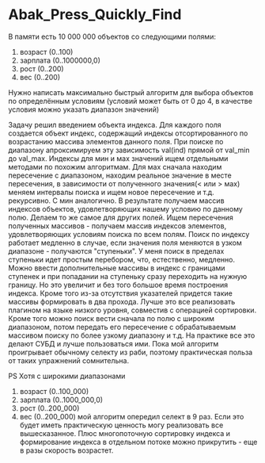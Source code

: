 Abak_Press_Quickly_Find
=======================
В памяти есть 10 000 000 объектов со следующими полями:
 
1) возраст (0..100)
2) зарплата (0..1000000,0)
3) рост (0..200)
4) вес (0..200)
 
Нужно написать максимально быстрый алгоритм для выбора объектов по определённым условиям (условий может быть от 0 до 4, в качестве условия можно указать диапазон значений)

Задачу решил введением объекта индекса. Для каждого поля создается объект индекс, содержащий индексы отсортированного по возрастанию массива элементов данного поля. При поиске по диапазону апроксимируем эту зависимость val(ind) прямой от val_min до val_max. Индексы для мин и мах значений ищем отдельными методами по похожим алгоритмам. Для мах сначала находим пересечение с диапазоном, находим реальное значение в месте пересечения, в зависимости от полученного значения(< или > мах) меняем интервалы поиска и ищем новое пересечение и т.д. рекурсивно. С мин аналогично. В результате получаем массив индексов объектов, удовлетворяющих нашему условию по данному полю. Делаем то же самое для других полей. Ищем пересечения полученных массивов - получаем массив индексов элементов, удовлетворяющих условиям поиска по всем полям. Поиск по индексу работает медленно в случае, если значения поля меняются в узком диапазоне - получаются "ступеньки". У меня поиск в пределах ступеньки идет простым перебором, что, естественно, медленно. Можно ввести дополнительные массивы в индекс с границами ступенек и при попадании на ступеньку сразу переходить на нужную границу. Но это увеличит и без того большое время построения индекса. Кроме того из-за отсутствия указателей придется такие массивы формировать в два прохода. Лучше это все реализовать плагином на языке низкого уровня, совместив с операцией сортировки. Кроме того можно поиск вести сначала по полю с широким диапазоном, потом передать его пересечение с обрабатываемым массивом поиску по более узкому диапазону и т.д. На практике все это делают СУБД и лучше пользоваться ими. Пока мой алгоритм проигрывает обычному селекту из раби, поэтому практическая польза от таких упражнений сомнительна.

PS Хотя с широкими диапазонами
1) возраст (0..100_000)
2) зарплата (0..1000_000,0)
3) рост (0..200_000)
4) вес (0..200_000)
мой алгоритм опередил селект в 9 раз.
Если это будет иметь практическую ценность могу реализовать все вышесказанное. Плюс многопоточную сортировку индекса и формирование индекса в отдельном потоке можно прикрутить - еще в разы скорость возрастет.
